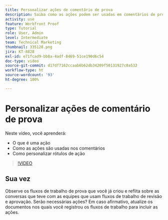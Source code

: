 ```yaml
---
title: Personalizar ações de comentário de prova
description: Saiba como as ações podem ser usadas em comentários de prova. Aprenda a configurar e personalizar rótulos de ação para recursos de revisão.
activity: use
feature: Workfront Proof
type: Tutorial
role: User, Admin
level: Intermediate
team: Technical Marketing
thumbnail: 335128.png
jira: KT-8828
exl-id: e71fcad9-bb8a-4adf-8469-51ce190d6c54
doc-type: video
source-git-commit: d17df7162ccaab6b62db34209f50131927c0a532
workflow-type: ht
source-wordcount: '93'
ht-degree: 100%

---
```


# Personalizar ações de comentário de prova

Neste vídeo, você aprenderá:

* O que é uma ação
* Como as ações são usadas nos comentários
* Como personalizar rótulos de ação

>[!VIDEO](https://video.tv.adobe.com/v/3432937/?quality=12&learn=on&enablevpops&captions=por_br)

## Sua vez

Observe os fluxos de trabalho de prova que você já criou e reflita sobre as conversas que teve com as equipes que usam fluxos de trabalho de revisão e aprovação. Serão necessárias ações? Em caso afirmativo, atualize os documentos nos quais você registrou os fluxos de trabalho para incluir as ações.


